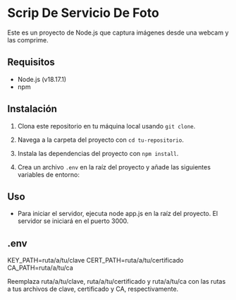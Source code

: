 # Scrip De Servicio De Foto

Este es un proyecto de Node.js que captura imágenes desde una webcam y las comprime.

## Requisitos

- Node.js (v18.17.1)
- npm

## Instalación

1. Clona este repositorio en tu máquina local usando `git clone`.

2. Navega a la carpeta del proyecto con `cd tu-repositorio`.

3. Instala las dependencias del proyecto con `npm install`.

4. Crea un archivo `.env` en la raíz del proyecto y añade las siguientes variables de entorno:

## Uso
- Para iniciar el servidor, ejecuta node app.js en la raíz del proyecto. El servidor se iniciará en el puerto 3000.


## .env
KEY_PATH=ruta/a/tu/clave
CERT_PATH=ruta/a/tu/certificado
CA_PATH=ruta/a/tu/ca

Reemplaza ruta/a/tu/clave, ruta/a/tu/certificado y ruta/a/tu/ca con las rutas a tus archivos de clave, certificado y CA, respectivamente.
